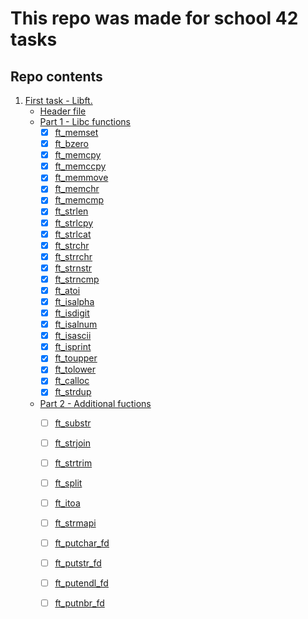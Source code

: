 # This repo was made for school 42 tasks


## Repo contents

1. [First task - Libft.](https://github.com/Stoppery/school_tasks/tree/master/libft)
	- [Header file](https://github.com/Stoppery/school_tasks/blob/master/libft/libft.h)
	- [Part 1 - Libc functions](https://github.com/Stoppery/school_tasks/tree/master/libft)
		-	[x]	[ft_memset](https://github.com/Stoppery/school_tasks/blob/master/libft/ft_memset.c)  
		-	[x]	[ft_bzero](https://github.com/Stoppery/school_tasks/blob/master/libft/ft_bzero.c) 
		-	[x]	[ft_memcpy](https://github.com/Stoppery/school_tasks/blob/master/libft/ft_memcpy.c)   
		-	[x]	[ft_memccpy](https://github.com/Stoppery/school_tasks/blob/master/libft/ft_memccpy.c) 
		-	[x]	[ft_memmove](https://github.com/Stoppery/school_tasks/blob/master/libft/ft_memmove.c)  
		-	[x]	[ft_memchr](https://github.com/Stoppery/school_tasks/blob/master/libft/ft_memchr.c) 
		-	[x]	[ft_memcmp](https://github.com/Stoppery/school_tasks/blob/master/libft/ft_memcmp.c) 
		-	[x]	[ft_strlen](https://github.com/Stoppery/school_tasks/blob/master/libft/ft_strlen.c) 
		-	[x]	[ft_strlcpy](https://github.com/Stoppery/school_tasks/blob/master/libft/ft_strlcpy.c) 
		-	[x]	[ft_strlcat](https://github.com/Stoppery/school_tasks/blob/master/libft/ft_strlcat.c)  
		-	[x]	[ft_strchr](https://github.com/Stoppery/school_tasks/blob/master/libft/ft_strchr.c) 
		-	[x]	[ft_strrchr](https://github.com/Stoppery/school_tasks/blob/master/libft/ft_strrchr.c) 
		-	[x]	[ft_strnstr](https://github.com/Stoppery/school_tasks/blob/master/libft/ft_strnstr.c) 
		-	[x]	[ft_strncmp](https://github.com/Stoppery/school_tasks/blob/master/libft/ft_strncmp.c)  
		-	[x]	[ft_atoi](https://github.com/Stoppery/school_tasks/blob/master/libft/ft_atoi.c) 
		-	[x]	[ft_isalpha](https://github.com/Stoppery/school_tasks/blob/master/libft/ft_isalpha.c) 
		-	[x]	[ft_isdigit](https://github.com/Stoppery/school_tasks/blob/master/libft/ft_isdigit.c) 
		-	[x]	[ft_isalnum](https://github.com/Stoppery/school_tasks/blob/master/libft/ft_isalnum.c) 
		-	[x]	[ft_isascii](https://github.com/Stoppery/school_tasks/blob/master/libft/ft_isascii.c) 
		-	[x]	[ft_isprint](https://github.com/Stoppery/school_tasks/blob/master/libft/ft_isprint.c) 
		-	[x]	[ft_toupper](https://github.com/Stoppery/school_tasks/blob/master/libft/ft_toupper.c) 
		-	[x]	[ft_tolower](https://github.com/Stoppery/school_tasks/blob/master/libft/ft_tolower.c) 
		-	[x]	[ft_calloc](https://github.com/Stoppery/school_tasks/blob/master/libft/ft_calloc.c)
		-	[x]	[ft_strdup](https://github.com/Stoppery/school_tasks/blob/master/libft/ft_strdup.c)
	- [Part 2 - Additional fuctions](https://github.com/Stoppery/school_tasks/tree/master/libft)
		- [ ] [ft_substr](https://github.com/Stoppery/school_tasks/blob/master/libft/ft_substr.c)
		- [ ] [ft_strjoin](https://github.com/Stoppery/school_tasks/blob/master/libft/ft_strjoin.c)
		- [ ] [ft_strtrim](https://github.com/Stoppery/school_tasks/blob/master/libft/ft_strtrim.c)
		- [ ] [ft_split](https://github.com/Stoppery/school_tasks/blob/master/libft/ft_split.c)
		- [ ] [ft_itoa](https://github.com/Stoppery/school_tasks/blob/master/libft/ft_itoa.c)
		- [ ] [ft_strmapi](https://github.com/Stoppery/school_tasks/blob/master/libft/ft_strmapi.c)
		- [ ] [ft_putchar_fd](https://github.com/Stoppery/school_tasks/blob/master/libft/ft_putchar_fd.c)
		- [ ] [ft_putstr_fd](https://github.com/Stoppery/school_tasks/blob/master/libft/ft_putstr_fd.c)
		- [ ] [ft_putendl_fd](https://github.com/Stoppery/school_tasks/blob/master/libft/ft_putendl_fd.c)
		- [ ] [ft_putnbr_fd](https://github.com/Stoppery/school_tasks/blob/master/libft/ft_putnbr_fd.c)

